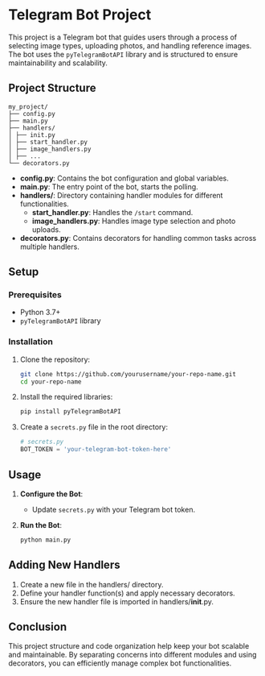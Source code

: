 # Telegram Bot Project

This project is a Telegram bot that guides users through a process of selecting image types, uploading photos, and handling reference images. The bot uses the `pyTelegramBotAPI` library and is structured to ensure maintainability and scalability.

## Project Structure

```
my_project/
├── config.py
├── main.py
├── handlers/
│ ├── init.py
│ ├── start_handler.py
│ ├── image_handlers.py
│ ├── ...
└── decorators.py
```

- **config.py**: Contains the bot configuration and global variables.
- **main.py**: The entry point of the bot, starts the polling.
- **handlers/**: Directory containing handler modules for different functionalities.
  - **start_handler.py**: Handles the `/start` command.
  - **image_handlers.py**: Handles image type selection and photo uploads.
- **decorators.py**: Contains decorators for handling common tasks across multiple handlers.

## Setup

### Prerequisites

- Python 3.7+
- `pyTelegramBotAPI` library

### Installation

1. Clone the repository:
    ```sh
    git clone https://github.com/yourusername/your-repo-name.git
    cd your-repo-name
    ```

2. Install the required libraries:
    ```sh
    pip install pyTelegramBotAPI
    ```

3. Create a `secrets.py` file in the root directory:
    ```python
    # secrets.py
    BOT_TOKEN = 'your-telegram-bot-token-here'
    ```

## Usage

1. **Configure the Bot**:
   - Update `secrets.py` with your Telegram bot token.

2. **Run the Bot**:
   ```sh
   python main.py
   ```

## Adding New Handlers
1. Create a new file in the handlers/ directory.
2. Define your handler function(s) and apply necessary decorators.
3. Ensure the new handler file is imported in handlers/__init__.py.
## Conclusion
This project structure and code organization help keep your bot scalable and maintainable. By separating concerns into different modules and using decorators, you can efficiently manage complex bot functionalities.